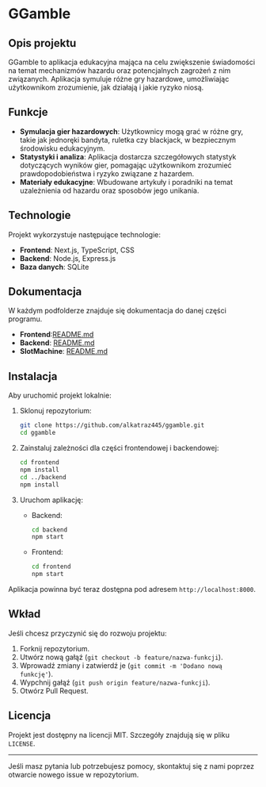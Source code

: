 # GGamble

## Opis projektu

GGamble to aplikacja edukacyjna mająca na celu zwiększenie świadomości na temat mechanizmów hazardu oraz potencjalnych zagrożeń z nim związanych. Aplikacja symuluje różne gry hazardowe, umożliwiając użytkownikom zrozumienie, jak działają i jakie ryzyko niosą.

## Funkcje

- **Symulacja gier hazardowych**: Użytkownicy mogą grać w różne gry, takie jak jednoręki bandyta, ruletka czy blackjack, w bezpiecznym środowisku edukacyjnym.
- **Statystyki i analiza**: Aplikacja dostarcza szczegółowych statystyk dotyczących wyników gier, pomagając użytkownikom zrozumieć prawdopodobieństwa i ryzyko związane z hazardem.
- **Materiały edukacyjne**: Wbudowane artykuły i poradniki na temat uzależnienia od hazardu oraz sposobów jego unikania.

## Technologie

Projekt wykorzystuje następujące technologie:

- **Frontend**: Next.js, TypeScript, CSS
- **Backend**: Node.js, Express.js
- **Baza danych**: SQLite

## Dokumentacja

W każdym podfolderze znajduje się dokumentacja do danej części programu.

- **Frontend**:[README.md](https://github.com/alkatraz445/ggamble/blob/main/frontend/README.md)
- **Backend**: [README.md](https://github.com/alkatraz445/ggamble/blob/main/backend/README.md)
- **SlotMachine**: [README.md](https://github.com/alkatraz445/ggamble/blob/main/Slots/README.md)

## Instalacja

Aby uruchomić projekt lokalnie:

1. Sklonuj repozytorium:

   ```bash
   git clone https://github.com/alkatraz445/ggamble.git
   cd ggamble
   ```

2. Zainstaluj zależności dla części frontendowej i backendowej:

   ```bash
   cd frontend
   npm install
   cd ../backend
   npm install
   ```

3. Uruchom aplikację:

   - Backend:

     ```bash
     cd backend
     npm start
     ```

   - Frontend:

     ```bash
     cd frontend
     npm start
     ```

Aplikacja powinna być teraz dostępna pod adresem `http://localhost:8000`.

## Wkład

Jeśli chcesz przyczynić się do rozwoju projektu:

1. Forknij repozytorium.
2. Utwórz nową gałąź (`git checkout -b feature/nazwa-funkcji`).
3. Wprowadź zmiany i zatwierdź je (`git commit -m 'Dodano nową funkcję'`).
4. Wypchnij gałąź (`git push origin feature/nazwa-funkcji`).
5. Otwórz Pull Request.

## Licencja

Projekt jest dostępny na licencji MIT. Szczegóły znajdują się w pliku `LICENSE`.

---

Jeśli masz pytania lub potrzebujesz pomocy, skontaktuj się z nami poprzez otwarcie nowego issue w repozytorium.
